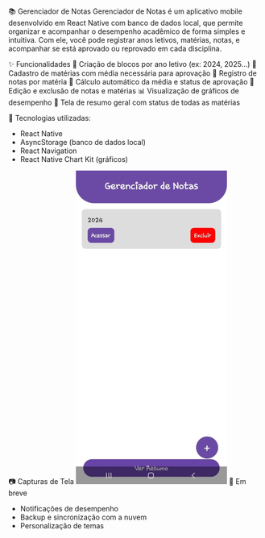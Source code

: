 📚 Gerenciador de Notas
Gerenciador de Notas é um aplicativo mobile desenvolvido em React Native com banco de dados local, que permite organizar e acompanhar o desempenho acadêmico de forma simples e intuitiva. Com ele, você pode registrar anos letivos, matérias, notas, e acompanhar se está aprovado ou reprovado em cada disciplina.

✨ Funcionalidades
  📅 Criação de blocos por ano letivo (ex: 2024, 2025...)
  📘 Cadastro de matérias com média necessária para aprovação
  📝 Registro de notas por matéria
  🧮 Cálculo automático da média e status de aprovação
  🧹 Edição e exclusão de notas e matérias
  📊 Visualização de gráficos de desempenho
  📄 Tela de resumo geral com status de todas as matérias

🧠 Tecnologias utilizadas:
- React Native
- AsyncStorage (banco de dados local)
- React Navigation
- React Native Chart Kit (gráficos)

📷 Capturas de Tela
<img src="https://github.com/MarcellCosta31/GerenciadorNotas/blob/master/imagens/1.jpeg" alt="Example Image" style="width: 300px;">
🚀 Em breve
- Notificações de desempenho
- Backup e sincronização com a nuvem
- Personalização de temas
